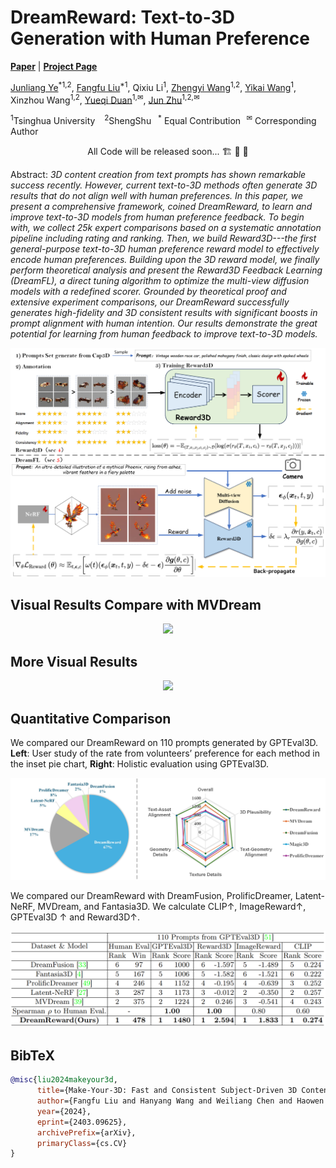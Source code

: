 # DreamReward: Text-to-3D Generation with Human Preference
[**Paper**]() | [**Project Page**](https://jamesyjl.github.io/DreamReward/) 
<p align="left">
    <a href="https://jamesyjl.github.io/">Junliang Ye</a><sup>*</sup></a><sup>1,</sup></a><sup>2</sup>, 
    <a href="https://liuff19.github.io/">Fangfu Liu</a><sup>*1</sup>, 
    Qixiu Li</a><sup>1</sup>, 
    <a href="https://thuwzy.github.io/">Zhengyi Wang</a><sup>1,2</sup>, 
    <a href="https://yikaiw.github.io/">Yikai Wang</a><sup>1</sup>, 
    Xinzhou Wang</a><sup>1,2</sup>, 
    <a href="https://duanyueqi.github.io/">Yueqi Duan</a><sup>1,&#x2709</sup>, 
    <a href="https://ml.cs.tsinghua.edu.cn/~jun/index.shtml">Jun Zhu</a><sup>1,2,&#x2709</sup>
</p>
<p align="left"><sup>1</sup>Tsinghua University &ensp; <sup>2</sup>ShengShu&ensp; <sup>*</sup> Equal Contribution<sup>&ensp; &#x2709</sup>  Corresponding Author</p>

<p align="center"> All Code will be released soon... 🏗️ 🚧 🔨</p>

Abstract: *3D content creation from text prompts has shown remarkable success recently. However, current text-to-3D methods often generate 3D results that do not align well with human preferences. In this paper, we present a comprehensive framework, coined DreamReward, to learn and improve text-to-3D models from human preference feedback. To begin with, we collect 25k expert comparisons based on a systematic annotation pipeline including rating and ranking. Then, we build Reward3D---the first general-purpose text-to-3D human preference reward model to effectively encode human preferences. Building upon the 3D reward model, we finally perform theoretical analysis and present the Reward3D Feedback Learning (DreamFL), a direct tuning algorithm to optimize the multi-view diffusion models with a redefined scorer. Grounded by theoretical proof and extensive experiment comparisons, our DreamReward successfully generates high-fidelity and 3D consistent results with significant boosts in prompt alignment with human intention. Our results demonstrate the great potential for learning from human feedback to improve text-to-3D models.*

<p align="center">
    <img src="assets/pipeline.jpg">
</p>

## Visual Results Compare with MVDream
<p align="center">
    <img src="assets/result7.png">
</p>

## More Visual Results
<p align="center">
    <img src="assets/result6.png">
</p>

## Quantitative Comparison
We compared our DreamReward on 110 prompts generated by GPTEval3D.
<b>Left</b>: User study of the rate from volunteers’ preference for each method in the inset pie chart, <b>Right</b>: Holistic evaluation using GPTEval3D.
<p align="center">
    <img src="assets/a2.jpg">
</p>

We compared our DreamReward with DreamFusion, ProlificDreamer, Latent-NeRF, MVDream, and Fantasia3D. We calculate CLIP↑, ImageReward↑, GPTEval3D ↑ and Reward3D↑.
<p align="center">
    <img src="assets/tab.png">
</p>

## BibTeX


```bibtex
@misc{liu2024makeyour3d,
      title={Make-Your-3D: Fast and Consistent Subject-Driven 3D Content Generation}, 
      author={Fangfu Liu and Hanyang Wang and Weiliang Chen and Haowen Sun and Yueqi Duan},
      year={2024},
      eprint={2403.09625},
      archivePrefix={arXiv},
      primaryClass={cs.CV}
}
```
